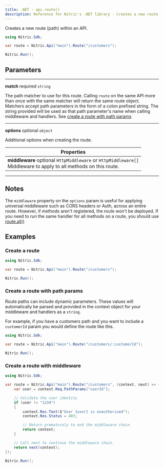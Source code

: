 ```yaml
---
title: .NET - api.route()
description: Reference for Nitric's .NET library - Creates a new route (path) within an API.
---
```


Creates a new route (path) within an API.

```csharp
using Nitric.Sdk;

var route = Nitric.Api("main").Route("/customers");

Nitric.Run();
```

## Parameters

---

**match** required `string`

The path matcher to use for this route. Calling `route` on the same API more than once with the same matcher will return the same route object. Matchers accept path parameters in the form of a colon prefixed string. The string provided will be used as that path parameter's name when calling middleware and handlers. See [create a route with path params](#create-a-route-with-path-params)

---

**options** optional `object`

Additional options when creating the route.

| Properties                                                                                                             |
| ---------------------------------------------------------------------------------------------------------------------- |
| **middleware** optional `HttpMiddleware` or `HttpMiddleware[]` <br/> Middleware to apply to all methods on this route. |

---

## Notes

The `middleware` property on the `options` param is useful for applying universal middleware such as CORS headers or Auth, across an entire route. However, if methods aren't registered, the route won't be deployed. If you need to run the same handler for all methods on a route, you should use [route.all()](./api-route-all)

## Examples

### Create a route

```c#
using Nitric.Sdk;

var route = Nitric.Api("main").Route("/customers");

Nitric.Run();
```

### Create a route with path params

Route paths can include dynamic parameters. These values will automatically be parsed and provided in the context object for your middleware and handlers as a `string`.

For example, if you have a customers path and you want to include a `customerId` param you would define the route like this.

```c#
using Nitric.Sdk;

var route = Nitric.Api("main").Route("/customers/:customerId");

Nitric.Run();
```

### Create a route with middleware

```csharp
using Nitric.Sdk;

var route = Nitric.Api("main").Route("/customers", (context, next) => {
    var user = context.Req.PathParams["userId"];

    // Validate the user identity
    if (user != "1234")
    {
        context.Res.Text($"User {user} is unauthorised");
        context.Res.Status = 403;

        // Return prematurely to end the middleware chain.
        return context;
    }

    // Call next to continue the middleware chain.
    return next(context);
});

Nitric.Run();
```
